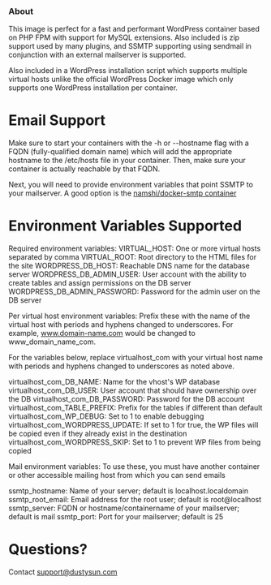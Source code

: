 ### About

This image is perfect for a fast and performant WordPress container based on PHP FPM with support for MySQL extensions. Also included is zip support used by many plugins, and SSMTP supporting using sendmail in conjunction with an external mailserver is supported.

Also included in a WordPress installation script which supports multiple virtual hosts unlike the official WordPress Docker image which only supports one WordPress installation per container.

# Email Support

Make sure to start your containers with the -h or --hostname flag with a FQDN (fully-qualified domain name) which will add the appropriate hostname to the /etc/hosts file in your container. Then, make sure your container is actually reachable by that FQDN.

Next, you will need to provide environment variables that point SSMTP to your mailserver. A good option is the [namshi/docker-smtp container](<a href="https://github.com/namshi/docker-smtp">)

# Environment Variables Supported

Required environment variables:
VIRTUAL_HOST: One or more virtual hosts separated by comma
VIRTUAL_ROOT: Root directory to the HTML files for the site
WORDPRESS_DB_HOST: Reachable DNS name for the database server
WORDPRESS_DB_ADMIN_USER: User account with the ability to create tables and
              			     assign permissions on the DB server
WORDPRESS_DB_ADMIN_PASSWORD: Password for the admin user on the DB server

Per virtual host environment variables:
Prefix these with the name of the virtual host with periods and hyphens
changed to underscores. For example, www.domain-name.com would be changed to
www_domain_name_com.

For the variables below, replace virtualhost_com with your virtual host name
with periods and hyphens changed to underscores as noted above.

virtualhost_com_DB_NAME: Name for the vhost's WP database
virtualhost_com_DB_USER: User account that should have ownership over the DB
virtualhost_com_DB_PASSWORD: Password for the DB account
virtualhost_com_TABLE_PREFIX: Prefix for the tables if different than default
virtualhost_com_WP_DEBUG: Set to 1 to enable debugging
virtualhost_com_WORDPRESS_UPDATE: If set to 1 for true, the WP files will
            be copied even if they already exist in the destination
virtualhost_com_WORDPRESS_SKIP: Set to 1 to prevent WP files from being copied


Mail environment variables:
To use these, you must have another container or other accessible mailing
host from which you can send emails

ssmtp_hostname: Name of your server; default is localhost.localdomain
ssmtp_root_email: Email address for the root user; default is root@localhost
ssmtp_server: FQDN or hostname/containername of your mailserver; default is mail
ssmtp_port: Port for your mailserver; default is 25

# Questions?

Contact [support@dustysun.com](<a href="mailto:support@dustysun.com">)
